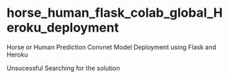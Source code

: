 # horse_human_flask_colab_global_Heroku_deployment
Horse or Human Prediction Convnet Model Deployment using Flask and Heroku


Unsucessful Searching for the solution

